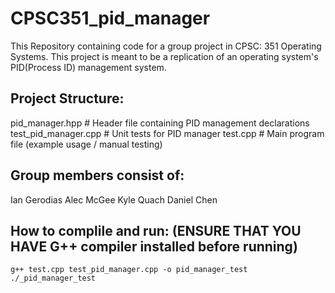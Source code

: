 # CPSC351_pid_manager
This Repository containing code for a group project in CPSC: 351 Operating Systems.
This project is meant to be a replication of an operating system's PID(Process ID) management system.

Project Structure: 
----------------------------

pid_manager.hpp        # Header file containing PID management declarations
test_pid_manager.cpp   # Unit tests for PID manager
test.cpp               # Main program file (example usage / manual testing)


Group members consist of:
----------------------------
Ian Gerodias
Alec McGee
Kyle Quach
Daniel Chen

How to complile and run:
(ENSURE THAT YOU HAVE G++ compiler installed before running)
----------------------------
    g++ test.cpp test_pid_manager.cpp -o pid_manager_test
    ./_pid_manager_test
